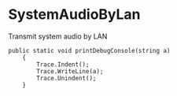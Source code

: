 # SystemAudioByLan
Transmit system audio by LAN





    public static void printDebugConsole(string a)
        {
            Trace.Indent();
            Trace.WriteLine(a);
            Trace.Unindent();
        }